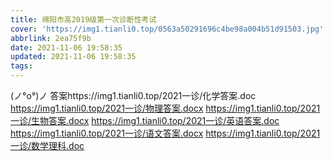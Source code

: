 ```yaml
---
title: 绵阳市高2019级第一次诊断性考试
cover: 'https://img1.tianli0.top/0563a50291696c4be98a004b51d91503.jpg'
abbrlink: 2ea75f9b
date: 2021-11-06 19:58:35
updated: 2021-11-06 19:58:35
tags:
---
```

(ノ°ο°)ノ
答案https://img1.tianli0.top/2021一诊/化学答案.doc
https://img1.tianli0.top/2021一诊/物理答案.docx
https://img1.tianli0.top/2021一诊/生物答案.docx
https://img1.tianli0.top/2021一诊/英语答案.doc
https://img1.tianli0.top/2021一诊/语文答案.docx
https://img1.tianli0.top/2021一诊/数学理科.doc
